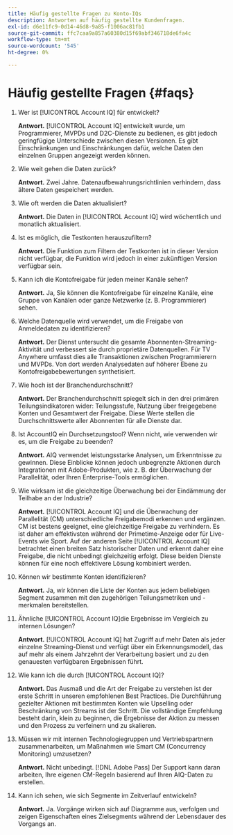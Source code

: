 ```yaml
---
title: Häufig gestellte Fragen zu Konto-IQs
description: Antworten auf häufig gestellte Kundenfragen.
exl-id: d6e11fc9-0d14-46d8-9a85-f1006ac81fb1
source-git-commit: ffc7caa9a857a60380d15f69abf346718de6fa4c
workflow-type: tm+mt
source-wordcount: '545'
ht-degree: 0%

---
```


# Häufig gestellte Fragen {#faqs}

1. Wer ist [!UICONTROL Account IQ] für entwickelt?

   **Antwort.** [!UICONTROL Account IQ] entwickelt wurde, um Programmierer, MVPDs und D2C-Dienste zu bedienen, es gibt jedoch geringfügige Unterschiede zwischen diesen Versionen. Es gibt Einschränkungen und Einschränkungen dafür, welche Daten den einzelnen Gruppen angezeigt werden können.

1. Wie weit gehen die Daten zurück?

   **Antwort.** Zwei Jahre. Datenaufbewahrungsrichtlinien verhindern, dass ältere Daten gespeichert werden.

1. Wie oft werden die Daten aktualisiert?

   **Antwort.** Die Daten in [!UICONTROL Account IQ] wird wöchentlich und monatlich aktualisiert.

1. Ist es möglich, die Testkonten herauszufiltern?

   **Antwort.** Die Funktion zum Filtern der Testkonten ist in dieser Version nicht verfügbar, die Funktion wird jedoch in einer zukünftigen Version verfügbar sein.

1. Kann ich die Kontofreigabe für jeden meiner Kanäle sehen? <!--shall we separate out this question for the persona of programmer?-->

   **Antwort.** Ja, Sie können die Kontofreigabe für einzelne Kanäle, eine Gruppe von Kanälen oder ganze Netzwerke (z. B. Programmierer) sehen.

1. Welche Datenquelle wird verwendet, um die Freigabe von Anmeldedaten zu identifizieren?

   **Antwort.** Der Dienst untersucht die gesamte Abonnenten-Streaming-Aktivität und verbessert sie durch proprietäre Datenquellen. Für TV Anywhere umfasst dies alle Transaktionen zwischen Programmierern und MVPDs. Von dort werden Analysedaten auf höherer Ebene zu Kontofreigabebewertungen synthetisiert.

1. Wie hoch ist der Branchendurchschnitt?

   **Antwort.** Der Branchendurchschnitt spiegelt sich in den drei primären Teilungsindikatoren wider: Teilungsstufe, Nutzung über freigegebene Konten und Gesamtwert der Freigabe. Diese Werte stellen die Durchschnittswerte aller Abonnenten für alle Dienste dar.

1. Ist AccountIQ ein Durchsetzungstool? Wenn nicht, wie verwenden wir es, um die Freigabe zu beenden?

   **Antwort.** AIQ verwendet leistungsstarke Analysen, um Erkenntnisse zu gewinnen. Diese Einblicke können jedoch unbegrenzte Aktionen durch Integrationen mit Adobe-Produkten, wie z. B. der Überwachung der Parallelität, oder Ihren Enterprise-Tools ermöglichen.

1. Wie wirksam ist die gleichzeitige Überwachung bei der Eindämmung der Teilhabe an der Industrie?

   **Antwort.** [!UICONTROL Account IQ] und die Überwachung der Parallelität (CM) unterschiedliche Freigabemodi erkennen und ergänzen. CM ist bestens geeignet, eine gleichzeitige Freigabe zu verhindern. Es ist daher am effektivsten während der Primetime-Anzeige oder für Live-Events wie Sport. Auf der anderen Seite [!UICONTROL Account IQ] betrachtet einen breiten Satz historischer Daten und erkennt daher eine Freigabe, die nicht unbedingt gleichzeitig erfolgt. Diese beiden Dienste können für eine noch effektivere Lösung kombiniert werden.

1. Können wir bestimmte Konten identifizieren?

   **Antwort.** Ja, wir können die Liste der Konten aus jedem beliebigen Segment zusammen mit den zugehörigen Teilungsmetriken und -merkmalen bereitstellen.

1. Ähnliche [!UICONTROL Account IQ]die Ergebnisse im Vergleich zu internen Lösungen?

   **Antwort.** [!UICONTROL Account IQ] hat Zugriff auf mehr Daten als jeder einzelne Streaming-Dienst und verfügt über ein Erkennungsmodell, das auf mehr als einem Jahrzehnt der Verarbeitung basiert und zu den genauesten verfügbaren Ergebnissen führt.

1. Wie kann ich die durch [!UICONTROL Account IQ]?

   **Antwort.** Das Ausmaß und die Art der Freigabe zu verstehen ist der erste Schritt in unseren empfohlenen Best Practices. Die Durchführung gezielter Aktionen mit bestimmten Konten wie Upselling oder Beschränkung von Streams ist der Schritt. Die vollständige Empfehlung besteht darin, klein zu beginnen, die Ergebnisse der Aktion zu messen und den Prozess zu verfeinern und zu skalieren.

1. Müssen wir mit internen Technologiegruppen und Vertriebspartnern zusammenarbeiten, um Maßnahmen wie Smart CM (Concurrency Monitoring) umzusetzen?

   **Antwort.** Nicht unbedingt. [!DNL Adobe Pass] Der Support kann daran arbeiten, Ihre eigenen CM-Regeln basierend auf Ihren AIQ-Daten zu erstellen.

1. Kann ich sehen, wie sich Segmente im Zeitverlauf entwickeln?

   **Antwort.** Ja. Vorgänge wirken sich auf Diagramme aus, verfolgen und zeigen Eigenschaften eines Zielsegments während der Lebensdauer des Vorgangs an.
